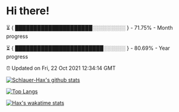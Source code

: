 # Hi there!

⏳ { █████████████████████░░░░░░░░░ } - 71.75% - Month progress

⏳ { ████████████████████████░░░░░░ } - 80.69% - Year progress

⏰ Updated on Fri, 22 Oct 2021 12:34:14 GMT


[![Schlauer-Hax's github stats](https://github-readme-stats.vercel.app/api?username=Schlauer-Hax&show_icons=true&theme=dark&count_private=true)](https://github.com/Schlauer-Hax)


[![Top Langs](https://github-readme-stats.vercel.app/api/top-langs/?username=Schlauer-Hax&layout=compact&theme=dark)](https://github.com/Schlauer-Hax?tab=repositories)


[![Hax's wakatime stats](https://github-readme-stats.vercel.app/api/wakatime?username=Hax&theme=dark)](https://wakatime.com/@Hax)

